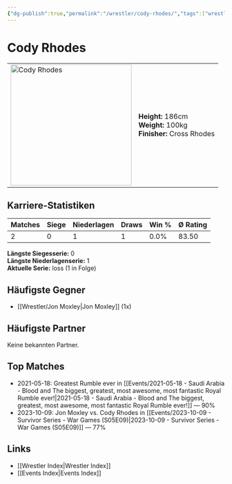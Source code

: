 ```yaml
---
{"dg-publish":true,"permalink":"/wrestler/cody-rhodes/","tags":["wrestler"],"noteIcon":"","created":"2025-08-11T09:33:18.191+02:00"}
---
```



# Cody Rhodes

<table>
<tr>
<td><img src="Cody Rhodes.png" width="280" alt="Cody Rhodes"></td>
<td>
<b>Height:</b> 186cm<br>
<b>Weight:</b> 100kg<br>
<b>Finisher:</b> Cross Rhodes<br>
</td>
</tr>
</table>

## Karriere-Statistiken

| Matches | Siege | Niederlagen | Draws | Win % | Ø Rating |
|---------|-------|-------------|-------|-------|-----------|
| 2 | 0 | 1 | 1 | 0.0% | 83.50 |

**Längste Siegesserie:** 0<br>**Längste Niederlagenserie:** 1<br>**Aktuelle Serie:** loss (1 in Folge)


## Häufigste Gegner
- [[Wrestler/Jon Moxley\|Jon Moxley]] (1x)

## Häufigste Partner
Keine bekannten Partner.

## Top Matches
- 2021-05-18: Greatest Rumble ever in [[Events/2021-05-18 - Saudi Arabia - Blood and The biggest, greatest, most awesome, most fantastic Royal Rumble ever!\|2021-05-18 - Saudi Arabia - Blood and The biggest, greatest, most awesome, most fantastic Royal Rumble ever!]] — 90%
- 2023-10-09: Jon Moxley vs. Cody Rhodes in [[Events/2023-10-09 - Survivor Series - War Games (S05E09)\|2023-10-09 - Survivor Series - War Games (S05E09)]] — 77%

## Links
- [[Wrestler Index\|Wrestler Index]]
- [[Events Index\|Events Index]]
